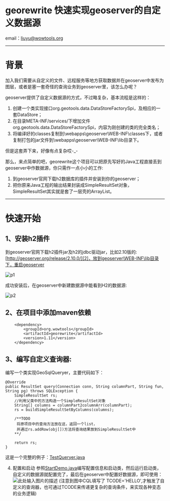 # georewrite 快速实现geoserver的自定义数据源
email：[liuyu@wowtools.org][1]


----------


背景
==

加入我们需要从自定义的文件、远程服务等地方获取数据并在geoserver中发布为图层，或者是塞一套奇怪的查询业务到geoserver里，该怎么办呢？

geoserver提供了自定义数据源的方式，不过略复杂，基本流程是这样的：

 1. 创建一个类实现接口org.geotools.data.DataStoreFactorySpi，及相应的一套DataStore；
 2. 在目录META-INF/services/下增加文件org.geotools.data.DataStoreFactorySpi，内容为刚创建的类的完全类名；
 3. 将编译好的classes复制到<GeoServer install
path>\webapps\geoserver\WEB-INF\classes下，或者复制打包的jar文件到<GeoServer install path>\webapps\geoserver\WEB-INF\lib目录下。

但是这套弄下来，好像有点复杂哎-_-

那么，来点简单的吧，georewrite这个项目可以把原先写好的Java工程直接丢到geoserver中作数据源，你只需作一点小小的工作:

 1. 到geoserver官网下载h2数据库的插件并安装到你的geoserver；
 2. 把你原来Java工程的输出结果封装成SimpleResultSet对象，SimpleResultSet其实就是套了一层壳的ArrayList。


----------


快速开始
====

1、安装h2插件
------

 
到geoserver官网下载h2插件jar及h2的jdbc驱动jar，比如2.10版的:[http://geoserver.org/release/2.10.0/][2]，放到geoserver\WEB-INF\lib目录下，重启geoserver

![p1][3]
 
成功安装后，在geoserver中新建数据源中能看到H2的数据源:

![p2][4]

2、在项目中添加maven依赖
------
        <dependency>
            <groupId>org.wowtools</groupId>
            <artifactId>georewrite</artifactId>
            <version>1.11</version>
        </dependency>

3、编写自定义查询器:
------

编写一个类实现GeoSqlQueryer，主要代码如下：

    @Override
	public ResultSet query(Connection conn, String columnPart, String fun, String pg) throws SQLException {
		SimpleResultSet rs;
		//利用父类中的方法构造一个SimpleResultSet对象
		String[] columns = columnPart2columnArr(columnPart);
		rs = buildSimpleResultSetByColumns(columns);
		
		/**TODO
		 将原项目中的查询方法放在这，返回一个list，
		 并通过rs.addRow(obj[])方法将查询结果放到SimpleResultSet中
		**/
		
		return rs;
	}
	
这是一个完整的例子：[TestQueryer.java][8]

 4. 配置和启动
 参照[StartDemo.java][9]编写配置信息和启动类，然后运行启动类，自定义的数据源就配置完了，最后在geoserver中配置好数据源，即可使用：
![此处输入图片的描述][10]
(注意到图中CQL填写了 TCODE='HELLO',才触发了自定义的查询器，也可通过TCODE来传递更复杂的查询条件，来实现各种变态的业务逻辑)


  [1]: liuyu@wowtools.org
  [2]: http://geoserver.org/release/2.10.0/
  [3]: http://7xlvcv.com1.z0.glb.clouddn.com/6f1fa4c0-dd52-4a52-bbf2-e91143549761
  [4]: http://7xlvcv.com1.z0.glb.clouddn.com/405f47fa-81fb-44d0-ac3a-39a153dd8359
  [5]: https://github.com/codingmiao/catframe
  [6]: https://github.com/codingmiao/h2
  [7]: https://github.com/codingmiao/georewrite/releases
  [8]: https://github.com/codingmiao/georewrite/blob/master/georewrite/src/test/java/org/wowtools/georewrite/test/TestQueryer.java
  [9]: https://github.com/codingmiao/georewrite/blob/master/georewrite/src/test/java/org/wowtools/georewrite/test/StartDemo.java
  [10]: http://7xlvcv.com1.z0.glb.clouddn.com/1ef3364e-cff1-4772-b85b-974bcdfd4c6b
